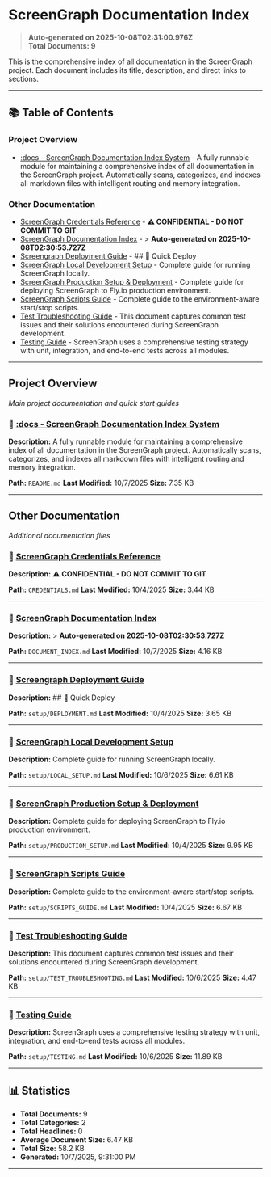 # ScreenGraph Documentation Index

> **Auto-generated on 2025-10-08T02:31:00.976Z**  
> **Total Documents: 9**

This is the comprehensive index of all documentation in the ScreenGraph project. Each document includes its title, description, and direct links to sections.

---

## 📚 Table of Contents

### Project Overview
- [:docs - ScreenGraph Documentation Index System](./README.md) - A fully runnable module for maintaining a comprehensive index of all documentation in the ScreenGraph project. Automatically scans, categorizes, and indexes all markdown files with intelligent routing and memory integration.

### Other Documentation
- [ScreenGraph Credentials Reference](./CREDENTIALS.md) - **⚠️ CONFIDENTIAL - DO NOT COMMIT TO GIT**
- [ScreenGraph Documentation Index](./DOCUMENT_INDEX.md) - > **Auto-generated on 2025-10-08T02:30:53.727Z**
- [Screengraph Deployment Guide](./setup/DEPLOYMENT.md) - ## 🚀 Quick Deploy
- [ScreenGraph Local Development Setup](./setup/LOCAL_SETUP.md) - Complete guide for running ScreenGraph locally.
- [ScreenGraph Production Setup & Deployment](./setup/PRODUCTION_SETUP.md) - Complete guide for deploying ScreenGraph to Fly.io production environment.
- [ScreenGraph Scripts Guide](./setup/SCRIPTS_GUIDE.md) - Complete guide to the environment-aware start/stop scripts.
- [Test Troubleshooting Guide](./setup/TEST_TROUBLESHOOTING.md) - This document captures common test issues and their solutions encountered during ScreenGraph development.
- [Testing Guide](./setup/TESTING.md) - ScreenGraph uses a comprehensive testing strategy with unit, integration, and end-to-end tests across all modules.


---

## Project Overview

*Main project documentation and quick start guides*

### 📄 [:docs - ScreenGraph Documentation Index System](./README.md)

**Description:** A fully runnable module for maintaining a comprehensive index of all documentation in the ScreenGraph project. Automatically scans, categorizes, and indexes all markdown files with intelligent routing and memory integration.

**Path:** `README.md`
**Last Modified:** 10/7/2025
**Size:** 7.35 KB

---

## Other Documentation

*Additional documentation files*

### 📄 [ScreenGraph Credentials Reference](./CREDENTIALS.md)

**Description:** **⚠️ CONFIDENTIAL - DO NOT COMMIT TO GIT**

**Path:** `CREDENTIALS.md`
**Last Modified:** 10/4/2025
**Size:** 3.44 KB

---

### 📄 [ScreenGraph Documentation Index](./DOCUMENT_INDEX.md)

**Description:** > **Auto-generated on 2025-10-08T02:30:53.727Z**

**Path:** `DOCUMENT_INDEX.md`
**Last Modified:** 10/7/2025
**Size:** 4.16 KB

---

### 📄 [Screengraph Deployment Guide](./setup/DEPLOYMENT.md)

**Description:** ## 🚀 Quick Deploy

**Path:** `setup/DEPLOYMENT.md`
**Last Modified:** 10/4/2025
**Size:** 3.65 KB

---

### 📄 [ScreenGraph Local Development Setup](./setup/LOCAL_SETUP.md)

**Description:** Complete guide for running ScreenGraph locally.

**Path:** `setup/LOCAL_SETUP.md`
**Last Modified:** 10/6/2025
**Size:** 6.61 KB

---

### 📄 [ScreenGraph Production Setup & Deployment](./setup/PRODUCTION_SETUP.md)

**Description:** Complete guide for deploying ScreenGraph to Fly.io production environment.

**Path:** `setup/PRODUCTION_SETUP.md`
**Last Modified:** 10/4/2025
**Size:** 9.95 KB

---

### 📄 [ScreenGraph Scripts Guide](./setup/SCRIPTS_GUIDE.md)

**Description:** Complete guide to the environment-aware start/stop scripts.

**Path:** `setup/SCRIPTS_GUIDE.md`
**Last Modified:** 10/4/2025
**Size:** 6.67 KB

---

### 📄 [Test Troubleshooting Guide](./setup/TEST_TROUBLESHOOTING.md)

**Description:** This document captures common test issues and their solutions encountered during ScreenGraph development.

**Path:** `setup/TEST_TROUBLESHOOTING.md`
**Last Modified:** 10/6/2025
**Size:** 4.47 KB

---

### 📄 [Testing Guide](./setup/TESTING.md)

**Description:** ScreenGraph uses a comprehensive testing strategy with unit, integration, and end-to-end tests across all modules.

**Path:** `setup/TESTING.md`
**Last Modified:** 10/6/2025
**Size:** 11.89 KB

---

## 📊 Statistics

- **Total Documents:** 9
- **Total Categories:** 2
- **Total Headlines:** 0
- **Average Document Size:** 6.47 KB
- **Total Size:** 58.2 KB
- **Generated:** 10/7/2025, 9:31:00 PM

---
